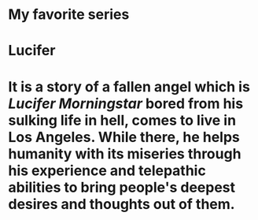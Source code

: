 # My favorite series
# **Lucifer**
# It is a story of a fallen angel which is *Lucifer Morningstar* bored from his sulking life in hell, comes to live in Los Angeles. While there, he helps humanity with its miseries through his experience and telepathic abilities to bring people's deepest desires and thoughts out of them.
